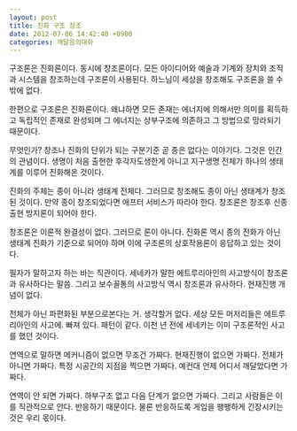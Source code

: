 ```yaml
---
layout: post
title: 진화 구조 창조
date: 2012-07-06 14:42:40 +0900
categories: 깨달음의대화
---
```

구조론은 진화론이다. 동시에 창조론이다. 모든 아이디어와 예술과 기계와 장치와 조직과 시스템을 창조하는데 구조론이 사용된다. 하느님이 세상을 창조해도 구조론을 쓸 수 밖에 없다.  
  
한편으로 구조론은 진화론이다. 왜냐하면 모든 존재는 에너지에 의해서만 의미를 획득하고 독립적인 존재로 완성되며 그 에너지는 상부구조에 의존하고 그 방법으로 망라되기 때문이다.   
  
무엇인가? 창조나 진화의 단위가 되는 구분기준 곧 종은 없다는 이야기다. 그것은 인간의 관념이다. 생명이 처음 출현한 후각자도생한게 아니고 지구생명 전체가 하나의 생태계를 이루어 진화해온 것이다.   
  
진화의 주체는 종이 아니라 생태계 전체다. 그러므로 창조해도 종이 아닌 생태계가 창조된 것이다. 만약 종이 창조되었다면 애프터 서비스가 따라야 한다. 창조론은 창조후 신종출현 방지론이 되어야 한다.   
  
창조론은 이론적 완결성이 없다. 그러므로 론이 아니다. 진화론 역시 종의 진화가 아닌 생태계 진화가 기준으로 되어야 하며 이에 구조론의 상호작용론이 응답하고 있는 것이다.  
  
필자가 말하고자 하는 바는 직관이다. 세네카가 말한 에트루리아인의 사고방식이 창조론과 유사하다는 말씀. 그리고 보수꼴통의 사고방식 역시 창조론과 유사하다. 현재진행 개념이 없다.  
  
전체가 아닌 파편화된 부분으로본다는 거. 생각할거 없다. 세상 모든 머저리들은 에트루리아인의 사고에. 빠져 있다. 패턴이 같다. 이천 년 전에 세네카는 이미 구조론적인 사고를 했던 것이다.   
  
연역으로 말하면 메커니즘이 없으면 무조건 가짜다. 현재진행이 없으면 가짜다. 전체가 아니면 가짜다. 특정 시공간의 지점을 찍으면 가짜다. 예컨대 언제 어디서 깨달았다면 가짜다.   
  
연역이 안 되면 가짜다. 하부구조 없고 다음 단계가 없으면 가짜다. 그리고 사람들은 이를 직관적으로 안다. 반응하기 때문이다. 물론 반응하도록 게임을 팽팽하게 긴장시키는 것은 우리 몫이다.